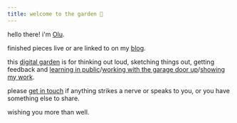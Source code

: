 ```yaml
---
title: welcome to the garden 🌿
---
```

hello there! i'm [Olu](https://olu.online/about).

finished pieces live or are linked to on my [blog](https://olu.online/blog). 

this [digital garden](https://maggieappleton.com/garden-history) is for thinking out loud, sketching things out, getting feedback and [learning in public](https://www.swyx.io/learn-in-public)/[working with the garage door up](https://notes.andymatuschak.org/zCMhncA1iSE74MKKYQS5PBZ)/[showing my work](https://austinkleon.com/show-your-work/). 

please [get in touch](https://olu.online/contact) if anything strikes a nerve or speaks to you, or you have something else to share.

wishing you more than well.
